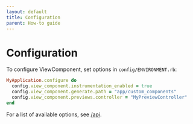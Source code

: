 ```yaml
---
layout: default
title: Configuration
parent: How-to guide
---
```


# Configuration

To configure ViewComponent, set options in `config/ENVIRONMENT.rb`:

```ruby
MyApplication.configure do
  config.view_component.instrumentation_enabled = true
  config.view_component.generate.path = "app/custom_components"
  config.view_component.previews.controller = "MyPreviewController"
end
```

For a list of available options, see [/api](/api#configuration).
